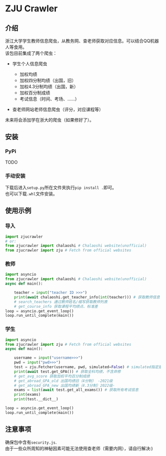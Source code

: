 # ZJU Crawler

## 介绍
浙江大学学生教师信息爬虫，从教务网、查老师获取对应信息。可以结合QQ机器人等食用。  
该包目前集成了两个爬虫：  

- 学生个人信息爬虫
    - 加权均绩
    - 加权四分制均绩（出国，旧）
    - 加权4.3分制均绩（出国，新）
    - 加权百分制成绩
    - 考试信息（时间、考场、……）
  
- 查老师网站老师信息爬虫（评分，对应课程等）  

未来将会添加学在浙大的爬虫（如果修好了）。  

## 安装
### PyPi
TODO

### 手动安装
下载后进入`setup.py`所在文件夹执行`pip install .`即可。  
也可以下载`.whl`文件安装。  

## 使用示例

### 导入
```python
import zjucrawler
# or:
from zjucrawler import chalaoshi # Chalaoshi website(unofficial)
from zjucrawler import zju # Fetch from official websites
```
### 教师

```python
import asyncio
from zjucrawler import chalaoshi # Chalaoshi website(unofficial)
async def main():

    teacher = input("teacher ID >>>")
    print(await chalaoshi.get_teacher_info(int(teacher))) # 获取教师信息
    # search_teachers 通过教师姓名/缩写获取教师列表
    # get_course_info 获取课程平均绩点、标准差
loop = asyncio.get_event_loop()
loop.run_until_complete(main())
```
### 学生

```python
import asyncio
from zjucrawler import zju # Fetch from official websites
async def main():

    username = input("username>>>")
    pwd = input("pwd>>>")
    test = zju.Fetcher(username, pwd, simulated=False) # simulated指定是否模拟浏览器进行登录
    print(await test.get_GPA()) # 获取全科均绩，不含弃修
    # get_avg_score 获取加权平均百分制成绩
    # get_abroad_GPA_old 出国均绩旧（4分制） -2021级
    # get_abroad_GPA_new 出国均绩新（4.3分制）2022级-
    exams = list(await test.get_all_exams()) # 获取所有考试信息
    print(exams)
    print(test.__dict__)

loop = asyncio.get_event_loop()
loop.run_until_complete(main())
```
## 注意事项

确保包中含有`security.js`.  
由于一些众所周知的神秘因素可能无法使用查老师（需要内网），请自行解决:)  